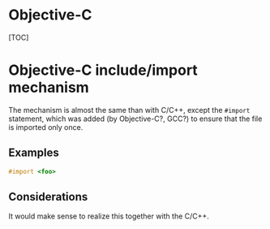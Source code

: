 Objective-C
===========
[TOC]

Objective-C include/import mechanism
===========

The mechanism is almost the same than with C/C++, except the 
`#import` statement, which was added (by Objective-C?, GCC?) to ensure that the 
file is imported only once.

Examples
-----------
```objective-c
#import <foo> 

```

Considerations
-----------
It would make sense to realize this together with the C/C++.

